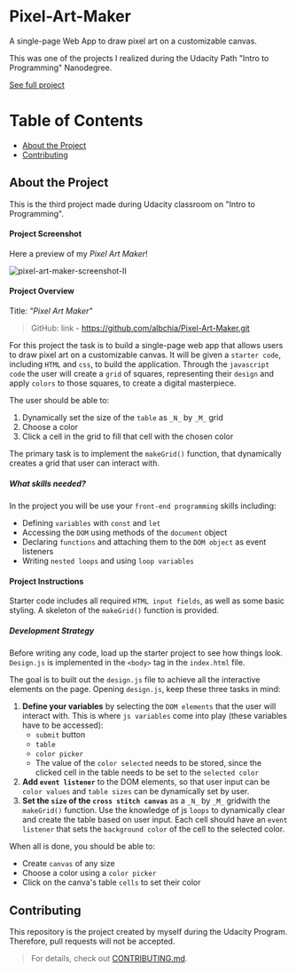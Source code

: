 # Pixel-Art-Maker
A single-page Web App to draw pixel art on a customizable canvas.

This was one of the projects I realized during the Udacity Path "Intro to Programming" Nanodegree.

[See full project](https://albchia.github.io/Pixel-Art-Maker/)

# Table of Contents
- [About the Project](#About-the-Project)
- [Contributing](#Contributing)

## About the Project
This is the third project made during Udacity classroom on "Intro to Programming".

#### Project Screenshot
Here a preview of my _Pixel Art Maker_!

![pixel-art-maker-screenshot-II](https://user-images.githubusercontent.com/70691672/96138919-8fae9f00-0efe-11eb-8683-eb9881e46bc0.PNG)

#### Project Overview
Title: _"Pixel Art Maker"_

> GitHub: link - https://github.com/albchia/Pixel-Art-Maker.git

For this project the task is to build a single-page web app that allows users to draw pixel art on a customizable canvas. It will be given a `starter code`, including `HTML` and `css`, to build the application. Through the `javascript code` the user will create a `grid` of squares, representing their `design` and apply `colors` to those squares, to create a digital masterpiece.

The user should be able to:
1. Dynamically set the size of the `table` as `_N_` by `_M_` grid
2. Choose a color
3. Click a cell in the grid to fill that cell with the chosen color

The primary task is to implement the `makeGrid()` function, that dynamically creates a grid that user can interact with.

##### _What skills needed?_
In the project you will be use your `front-end programming` skills including:
- Defining `variables` with `const` and `let`
- Accessing the `DOM` using methods of the `document` object
- Declaring `functions` and attaching them to the `DOM object` as event listeners
- Writing `nested loops` and using `loop variables`

#### Project Instructions
Starter code includes all required `HTML input fields`, as well as some basic styling. A skeleton of the `makeGrid()` function is provided.

##### _Development Strategy_
Before writing any code, load up the starter project to see how things look. `Design.js` is implemented in the `<body>` tag in the `index.html` file.

The goal is to built out the `design.js` file to achieve all the interactive elements on the page. Opening `design.js`, keep these three tasks in mind:

1. **Define your variables** by selecting the `DOM elements` that the user will interact with. This is where `js variables` come into play (these variables have to be accessed):
      - `submit` button
      - `table`
      - `color picker`
      - The value of the `color selected` needs to be stored, since the clicked cell in the table needs to be set to the `selected color`
2. **Add `event listener`** to the DOM elements, so that user input can be `color values` and `table sizes` can be dynamically set by user.
3. **Set the `size` of the `cross stitch canvas`** as a `_N_` by `_M_` gridwith the `makeGrid()` function. Use the knowledge of js `loops` to dynamically clear and create the table based on user input. Each cell should have an `event listener` that sets the `background color` of the cell to the selected color.

When all is done, you should be able to:
- Create `canvas` of any size
- Choose a color using a `color picker`
- Click on the canva's table `cells` to set their color

## Contributing
This repository is the project created by myself during the Udacity Program.
Therefore, pull requests will not be accepted.

> For details, check out [CONTRIBUTING.md](CONTRIBUTING.md).
